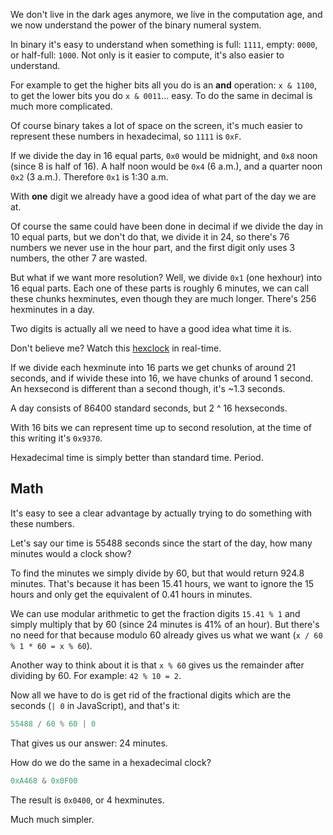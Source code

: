 We don't live in the dark ages anymore, we live in the computation age, and we
now understand the power of the binary numeral system.

In binary it's easy to understand when something is full: `1111`, empty: `0000`,
or half-full: `1000`. Not only is it easier to compute, it's also easier to
understand.

For example to get the higher bits all you do is an **and** operation: `x &
1100`, to get the lower bits you do `x & 0011`... easy. To do the same in
decimal is much more complicated.

Of course binary takes a lot of space on the screen, it's much easier to
represent these numbers in hexadecimal, so `1111` is `0xF`.

If we divide the day in 16 equal parts, `0x0` would be midnight, and `0x8` noon
(since 8 is half of 16). A half noon would be `0x4` (6 a.m.), and a quarter noon
`0x2` (3 a.m.). Therefore `0x1` is 1:30 a.m.

With **one** digit we already have a good idea of what part of the day we are
at.

Of course the same could have been done in decimal if we divide the day in 10
equal parts, but we don't do that, we divide it in 24, so there's 76 numbers we
never use in the hour part, and the first digit only uses 3 numbers, the other 7
are wasted.

But what if we want more resolution? Well, we divide `0x1` (one hexhour) into 16
equal parts. Each one of these parts is roughly 6 minutes, we can call these
chunks hexminutes, even though they are much longer. There's 256 hexminutes in a
day.

Two digits is actually all we need to have a good idea what time it is.

Don't believe me? Watch this [hexclock](https://felipec.github.io/hexclock/) in
real-time.

If we divide each hexminute into 16 parts we get chunks of around 21 seconds,
and if wivide these into 16, we have chunks of around 1 second. An hexsecond is
different than a second though, it's ~1.3 seconds.

A day consists of 86400 standard seconds, but 2 ^ 16 hexseconds.

With 16 bits we can represent time up to second resolution, at the time of this
writing it's `0x9370`.

Hexadecimal time is simply better than standard time. Period.

## Math

It's easy to see a clear advantage by actually trying to do something with these
numbers.

Let's say our time is 55488 seconds since the start of the day, how many minutes
would a clock show?

To find the minutes we simply divide by 60, but that would return 924.8 minutes.
That's because it has been 15.41 hours, we want to ignore the 15 hours and only
get the equivalent of 0.41 hours in minutes.

We can use modular arithmetic to get the fraction digits `15.41 % 1` and simply
multiply that by 60 (since 24 minutes is 41% of an hour). But there's no need
for that because modulo 60 already gives us what we want (`x / 60 % 1 * 60 = x %
60`).

Another way to think about it is that `x % 60` gives us the remainder after
dividing by 60. For example: `42 % 10 = 2`.

Now all we have to do is get rid of the fractional digits which are the seconds
(`| 0` in JavaScript), and that's it:

```js
55488 / 60 % 60 | 0
```

That gives us our answer: 24 minutes.

How do we do the same in a hexadecimal clock?

```js
0xA468 & 0x0F00
```

The result is `0x0400`, or 4 hexminutes.

Much much simpler.
